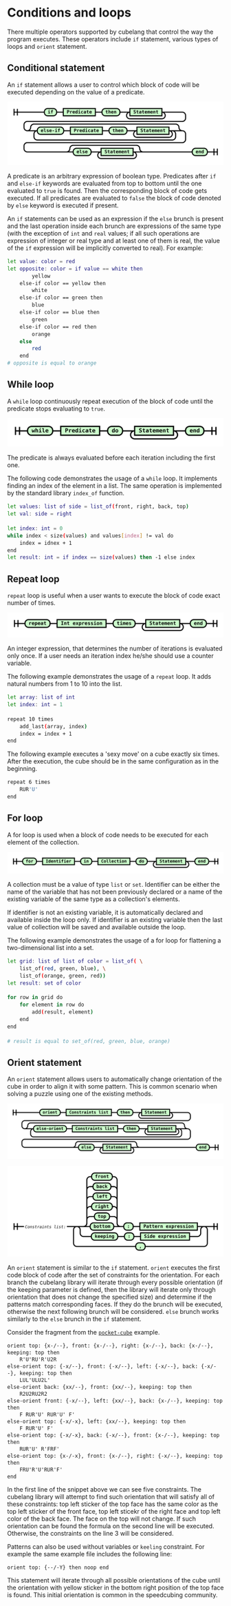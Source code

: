 # Conditions and loops

There multiple operators supported by cubelang that control the way the program executes. These operators include `if` statement, various types of loops and `orient` statement.

## Conditional statement

An `if` statement allows a user to control which block of code will be executed depending on the value of a predicate. 

![](./diagrams/out/if.svg)

A predicate is an arbitrary expression of boolean type. Predicates after `if` and `else-if` keywords are evaluated from top to bottom until the one evaluated to `true` is found. Then the corresponding block of code gets executed. If all predicates are evaluated to `false` the block of code denoted by `else` keyword is executed if present.

An `if` statements can be used as an expression if the `else` brunch is present and the last operation inside each brunch are expressions of the same type (with the exception of `int` and `real` values; if all such operations are expression of integer or real type and at least one of them is real, the value of the `if` expression will be implicitly converted to real). For example:

```bash
let value: color = red
let opposite: color = if value == white then 
        yellow
    else-if color == yellow then
        white
    else-if color == green then
        blue
    else-if color == blue then
        green
    else-if color == red then
        orange
    else
        red
    end
# opposite is equal to orange
```

## While loop

A `while` loop continuously repeat execution of the block of code until the predicate stops evaluating to `true`.

![](./diagrams/out/while.svg)

The predicate is always evaluated before each iteration including the first one. 

The following code demonstrates the usage of a `while` loop. It implements finding an index of the element in a list. The same operation is implemented by the standard library `index_of` function.

```bash
let values: list of side = list_of(front, right, back, top)
let val: side = right

let index: int = 0
while index < size(values) and values[index] != val do
    index = idnex + 1
end
let result: int = if index == size(values) then -1 else index
```

## Repeat loop

`repeat` loop is useful when a user wants to execute the block of code exact number of times.

![](./diagrams/out/repeat.svg)

An integer expression, that determines the number of iterations is evaluated only once. If a user needs an iteration index he/she should use a counter variable.

The following example demonstrates the usage of a `repeat` loop. It adds natural numbers from 1 to 10 into the list.

```bash
let array: list of int
let index: int = 1

repeat 10 times
    add_last(array, index)
    index = index + 1
end
```

The following example executes a 'sexy move' on a cube exactly six times. After the execution, the cube should be in the same configuration as in the beginning.

```bash
repeat 6 times
    RUR'U'
end
```

## For loop

A for loop is used when a block of code needs to be executed for each element of the collection.

![](./diagrams/out/for.svg)

A collection must be a value of type `list` or `set`. Identifier can be either the name of the variable that has not been previously declared or a name of the existing variable of the same type as a collection's elements.

If identifier is not an existing variable, it is automatically declared and available inside the loop only. If identifier is an existing variable then the last value of collection will be saved and available outside the loop.

The following example demonstrates the usage of a for loop for flattening a two-dimensional list into a set.

```bash
let grid: list of list of color = list_of( \
    list_of(red, green, blue), \
    list_of(orange, green, red))
let result: set of color

for row in grid do
    for element in row do
        add(result, element)
    end
end

# result is equal to set_of(red, green, blue, orange)
```

## Orient statement

An `orient` statement allows users to automatically change orientation of the cube in order to align it with some pattern. This is common scenario when solving a puzzle using one of the existing methods.

![](./diagrams/out/orient.svg)

![](./diagrams/out/orient-constraints.svg)

An `orient` statement is similar to the `if` statement. `orient` executes the first code block of code after the set of constraints for the orientation. For each branch the cubelang library will iterate through every possible orientation (if the keeping parameter is defined, then the library will iterate only through orientation that does not change the specified size) and determine if the patterns match corresponding faces. If they do the brunch will be executed, otherwise the next following brunch will be considered. `else` brunch works similarly to the `else` brunch in the `if` statement.

Consider the fragment from the [`pocket-cube`](../examples/pocket-cube) example. 

```
orient top: {x-/--}, front: {x-/--}, right: {x-/--}, back: {x-/--}, keeping: top then
    R'U'RU'R'U2R
else-orient top: {-x/--}, front: {-x/--}, left: {-x/--}, back: {-x/--}, keeping: top then
    LUL'ULU2L'
else-orient back: {xx/--}, front: {xx/--}, keeping: top then
    R2U2RU2R2
else-orient front: {-x/--}, left: {xx/--}, back: {x-/--}, keeping: top then
    F RUR'U' RUR'U' F'
else-orient top: {-x/-x}, left: {xx/--}, keeping: top then
    F RUR'U' F'
else-orient top: {-x/-x}, back: {-x/--}, front: {x-/--}, keeping: top then
    RUR'U' R'FRF'
else-orient top: {x-/-x}, front: {x-/--}, right: {-x/--}, keeping: top then
    FRU'R'U'RUR'F'
end
```

In the first line of the snippet above we can see five constraints. The cubelang library will attempt to find such orientation that will satisfy all of these constraints: top left sticker of the top face has the same color as the top left sticker of the front face, top left sticekr of the right face and top left color of the back face. The face on the top will not change. If such orientation can be found the formula on the second line will be executed. Otherwise, the constraints on the line 3 will be considered.

Patterns can also be used without variables or `keeling` constraint. For example the same example file includes the following line:

```
orient top: {--/-Y} then noop end
```

This statement will iterate through all possible orientations of the cube until the orientation with yellow sticker in the bottom right position of the top face is found. This initial orientation is common in the speedcubing community.
